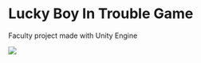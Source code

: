 # Lucky Boy In Trouble Game
Faculty project made with Unity Engine

<img src="https://i.ibb.co/rMk2sS2/3.jpg">

